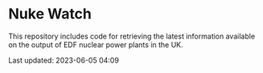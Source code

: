 # Nuke Watch

This repository includes code for retrieving the latest information available on the output of EDF nuclear power plants in the UK.

Last updated: 2023-06-05 04:09